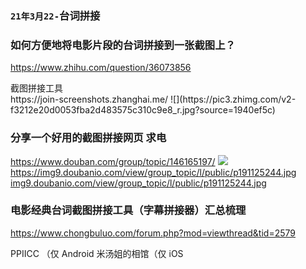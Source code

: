 ### `21年3月22-`台词拼接

### 如何方便地将电影片段的台词拼接到一张截图上？
https://www.zhihu.com/question/36073856

<div class="title" data-v-4f6154e9="">截图拼接工具</div>
https://join-screenshots.zhanghai.me/
![](https://pic3.zhimg.com/v2-f3212e20d0053fba2d483575c310c9e8_r.jpg?source=1940ef5c)

### 分享一个好用的截图拼接网页 求电
https://www.douban.com/group/topic/146165197/
![](https://img9.doubanio.com/view/group_topic/l/public/p191125244.jpg)
[](https://img9.doubanio.com/view/group_topic/l/public/p191125244.jpg)
<https://img9.doubanio.com/view/group_topic/l/public/p191125244.jpg>
<a href="https://img9.doubanio.com/view/group_topic/l/public/p191125244.jpg">img9.doubanio.com/view/group_topic/l/public/p191125244.jpg</a>

### 电影经典台词截图拼接工具（字幕拼接器）汇总梳理
https://www.chongbuluo.com/forum.php?mod=viewthread&tid=2579

PPIICC （仅 Android
米汤姐的相馆（仅 iOS
